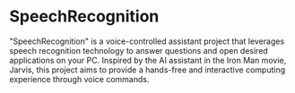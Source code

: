 # SpeechRecognition
"SpeechRecognition" is a voice-controlled assistant project that leverages speech recognition technology to answer questions and open desired applications on your PC. Inspired by the AI assistant in the Iron Man movie, Jarvis, this project aims to provide a hands-free and interactive computing experience through voice commands.
